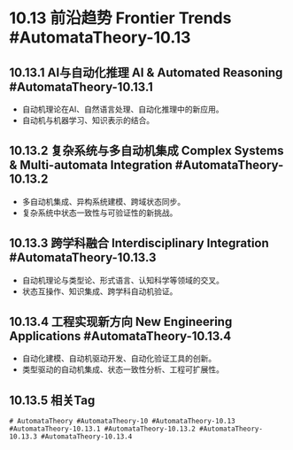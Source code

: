 # 10.13 前沿趋势 Frontier Trends #AutomataTheory-10.13

## 10.13.1 AI与自动化推理 AI & Automated Reasoning #AutomataTheory-10.13.1
- 自动机理论在AI、自然语言处理、自动化推理中的新应用。
- 自动机与机器学习、知识表示的结合。

## 10.13.2 复杂系统与多自动机集成 Complex Systems & Multi-automata Integration #AutomataTheory-10.13.2
- 多自动机集成、异构系统建模、跨域状态同步。
- 复杂系统中状态一致性与可验证性的新挑战。

## 10.13.3 跨学科融合 Interdisciplinary Integration #AutomataTheory-10.13.3
- 自动机理论与类型论、形式语言、认知科学等领域的交叉。
- 状态互操作、知识集成、跨学科自动机验证。

## 10.13.4 工程实现新方向 New Engineering Applications #AutomataTheory-10.13.4
- 自动化建模、自动机驱动开发、自动化验证工具的创新。
- 类型驱动的自动机集成、状态一致性分析、工程可扩展性。

## 10.13.5 相关Tag
`# AutomataTheory #AutomataTheory-10 #AutomataTheory-10.13 #AutomataTheory-10.13.1 #AutomataTheory-10.13.2 #AutomataTheory-10.13.3 #AutomataTheory-10.13.4`
